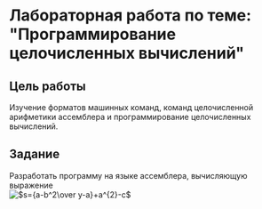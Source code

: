 # Лабораторная работа по теме: "Программирование целочисленных вычислений"

## Цель работы
Изучение форматов машинных команд, команд целочисленной арифметики ассемблера и программирование целочисленных вычислений.

## Задание
Разработать программу на языке ассемблера, вычисляющую выражение  
<img src="https://latex.codecogs.com/svg.latex?%5CLarge&space;s=%7Ba-b%5E2%5Cover%20y-a%7D+a%5E%7B2%7D-c" alt="$s={a-b^2\over y-a}+a^{2}-c$">
